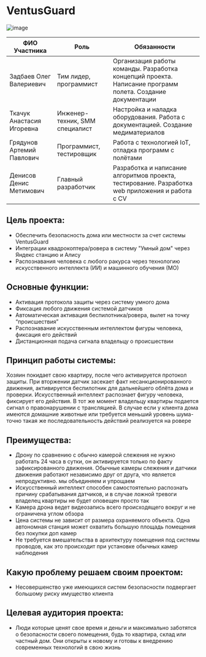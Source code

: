# VentusGuard

![image](https://github.com/user-attachments/assets/0589c56a-6112-4abb-8383-b2256f9f6be3)

| ФИО Участника              | Роль                           | Обязанности                                                           |
|----------------------------|--------------------------------|-----------------------------------------------------------------------|
| Задбаев Олег Валериевич    | Тим лидер, программист         | Организация работы команды. Разработка концепций проекта. Написание программ полета. Создание документации |
| Ткачук Анастасия Игоревна  | Инженер-техник, SMM специалист | Настройка и наладка оборудования. Работа с документацией. Создание медиматериалов   |
| Грядунов Артемий Павлович  | Программист, тестировщик       | Работа с технологией IoT, отладка программ с полётами                                |
| Денисов Денис Метимович    | Главный разработчик            | Разработка и написание алгоритмов проекта, тестирование. Разработка web приложения и работа с CV |

## Цель проекта: 
* Обеспечить безопасность дома или местности за счет системы VentusGuard
* Интеграции квадрокоптера/ровера в систему "Умный дом" через Яндекс станцию и Алису
* Распознавания человека с любого ракурса через технологию искусственного интеллекта (ИИ) и машинного обучения (МО)

## Основные функции:
* Активация протокола защиты через систему умного дома
* Фиксация любого движения системой датчиков
* Автоматическая активация беспилотника/ровера, вылет на точку “происшествия”
* Распознавание искусственным интеллектом фигуры человека, фиксация его действий
* Дистанционная подача сигнала владельцу о происшествии

## Принцип работы системы: 
Хозяин покидает свою квартиру, после чего активируется протокол защиты. При вторжении датчик засекает факт несанкционированного движения, активируется беспилотник для дальнейшего облёта дома и проверки. Искусственный интеллект распознает фигуру человека, фиксирует его действия. В тот же момент владельцу квартиры подается сигнал о правонарушении с трансляцией. В случае если у клиента дома имеются домашние животные или требуется меньший уровень шума-точно такая же последовательность действий реализуется на ровере

## Преимущества: 
* Дрону по сравнению с обычно камерой слежения не нужно работать 24 часа в сутки, он активируется только по факту зафиксированного движения. Обычные камеры слежения и датчики движения работают независимо друг от друга, что является непродуктивно. мы объединяем и упрощаем      
* Искусственный интеллект способен самостоятельно распознать причину срабатывания датчиков, и в случае ложной тревоги владелец квартиры не будет оповещен просто так
* Камера дрона ведет видеозапись всего происходящего вокруг и не ограничена углом обзора
* Цена системы не зависит от размера охраняемого объекта. Одна автономная станция может охватить большую площадь помещения без покупки доп камер
* Не требуется вмешательства в архитектуру помещения под системы проводов, как это происходит при установке обычных камер наблюдения

## Какую проблему решаем своим проектом: 
* Несовершенство уже имеющихся систем безопасности подвергает большому риску имущество клиента
  
## Целевая аудитория проекта: 
* Люди которые ценят свое время и деньги и максимально заботятся о безопасности своего помещения, будь то квартира, склад или частный дом. Они открыты к новому и готовы к внедрению современных технологий в свою жизнь

